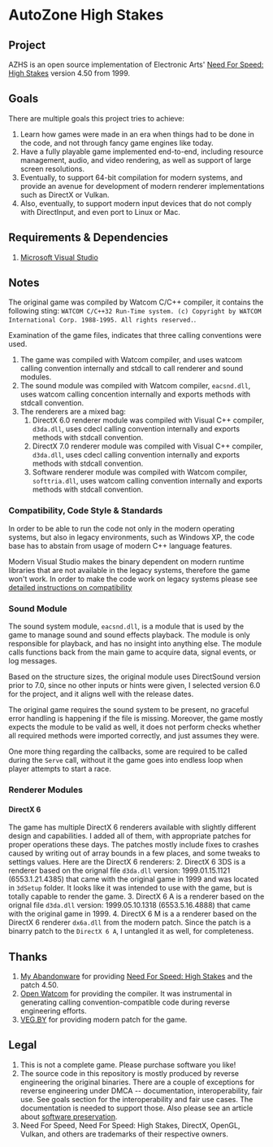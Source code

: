 # AutoZone High Stakes

## Project
AZHS is an open source implementation of Electronic Arts' [Need For Speed: High Stakes](https://en.wikipedia.org/wiki/Need_for_Speed:_High_Stakes) version 4.50 from 1999.

## Goals
There are multiple goals this project tries to achieve:
1. Learn how games were made in an era when things had to be done in the code, and not through fancy game engines like today.
2. Have a fully playable game implemented end-to-end, including resource management, audio, and video rendering, as well as support of large screen resolutions.
3. Eventually, to support 64-bit compilation for modern systems, and provide an avenue for development of modern renderer implementations such as DirectX or Vulkan.
4. Also, eventually, to support modern input devices that do not comply with DirectInput, and even port to Linux or Mac.

## Requirements & Dependencies
1. [Microsoft Visual Studio](https://visualstudio.microsoft.com/downloads/)

## Notes
The original game was compiled by Watcom C/C++ compiler, it contains the following sting: `WATCOM C/C++32 Run-Time system. (c) Copyright by WATCOM International Corp. 1988-1995. All rights reserved.`.

Examination of the game files, indicates that three calling conventions were used.
1. The game was compiled with Watcom compiler, and uses watcom calling convention internally and stdcall to call renderer and sound modules.
2. The sound module was compiled with Watcom compiler, `eacsnd.dll`, uses watcom calling concention internally and exports methods with stdcall convention.
3. The renderers are a mixed bag:
	1. DirectX 6.0 renderer module was compiled with Visual C++ compiler, `d3da.dll`, uses cdecl calling convention internally and exports methods with stdcall convention.
	2. DirectX 7.0 renderer module was compiled with Visual C++ compiler, `d3da.dll`, uses cdecl calling convention internally and exports methods with stdcall convention.
	3. Software renderer module was compiled with Watcom compiler, `softtria.dll`, uses watcom calling convention internally and exports methods with stdcall convention.

### Compatibility, Code Style & Standards
In order to be able to run the code not only in the modern operating systems, but also in legacy environments, such as Windows XP, the code base has to abstain from usage of modern C++ language features.

Modern Visual Studio makes the binary dependent on modern runtime libraries that are not available in the legacy systems, therefore the game won't work. In order to make the code work on legacy systems please see [detailed instructions on compatibility](COMPATIBILITY.MD)

### Sound Module
The sound system module, `eacsnd.dll`, is a module that is used by the game to manage sound and sound effects playback. The module is only responsible for playback, and has no insight into anything else. The module calls functions back from the main game to acquire data, signal events, or log messages.

Based on the structure sizes, the original module uses DirectSound version prior to 7.0, since no other inputs or hints were given, I selected version 6.0 for the project, and it aligns well with the release dates.

The original game requires the sound system to be present, no graceful error handling is happening if the file is missing. Moreover, the game mostly expects the module to be valid as well, it does not perform checks whether all required methods were imported correctly, and just assumes they were.

One more thing regarding the callbacks, some are required to be called during the `Serve` call, without it the game goes into endless loop when player attempts to start a race.

### Renderer Modules
#### DirectX 6
The game has multiple DirectX 6 renderers available with slightly different design and capabilities. I added all of them, with appropriate patches for proper operations these days. The patches mostly include fixes to crashes caused by writing out of array bounds in a few places, and some tweaks to settings values. Here are the DirectX 6 renderers:
2. DirectX 6 3DS is a renderer based on the orignal file `d3da.dll` version: 1999.01.15.1121 (6553.1.21.4385) that came with the original game in 1999 and was located in `3dSetup` folder. It looks like it was intended to use with the game, but is totally capable to render the game.
3. DirectX 6 A is a renderer based on the orignal file `d3da.dll` version: 1999.05.10.1318 (6553.5.16.4888) that came with the original game in 1999.
4. DirectX 6 M is a a renderer based on the DirectX 6 renderer `dx6a.dll` from the modern patch. Since the patch is a binarry patch to the `DirectX 6 A`, I untangled it as well, for completeness.

## Thanks
1. [My Abandonware](https://www.myabandonware.com/) for providing [Need For Speed: High Stakes](https://www.myabandonware.com/game/need-for-speed-high-stakes-bgf) and the patch 4.50.
2. [Open Watcom](https://github.com/open-watcom/open-watcom-v2) for providing the compiler. It was instrumental in generating calling convention-compatible code during reverse engineering efforts.
3. [VEG.BY](https://veg.by/en/projects/nfs4/) for providing modern patch for the game.

## Legal
1. This is not a complete game. Please purchase software you like!
2. The source code in this repository is mostly produced by reverse engineering the original binaries. There are a couple of exceptions for reverse engineering under DMCA -- documentation, interoperability, fair use. See goals section for the interoperability and fair use cases. The documentation is needed to support those. Also please see an article about [software preservation](https://en.wikipedia.org/wiki/Digital_preservation).
3. Need For Speed, Need For Speed: High Stakes, DirectX, OpenGL, Vulkan, and others are trademarks of their respective owners.


